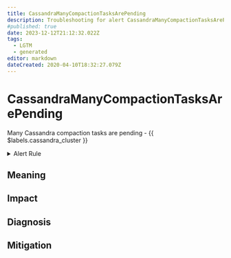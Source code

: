 ```yaml
---
title: CassandraManyCompactionTasksArePending
description: Troubleshooting for alert CassandraManyCompactionTasksArePending
#published: true
date: 2023-12-12T21:12:32.022Z
tags: 
  - LGTM
  - generated
editor: markdown
dateCreated: 2020-04-10T18:32:27.079Z
---
```


# CassandraManyCompactionTasksArePending

Many Cassandra compaction tasks are pending - {{ $labels.cassandra_cluster }}

<details>
  <summary>Alert Rule</summary>

{{% rule "cassandra/instaclustr-cassandra-exporter.yml" "CassandraManyCompactionTasksArePending" %}}

{{% comment %}}

```yaml
alert: CassandraManyCompactionTasksArePending
expr: cassandra_table_estimated_pending_compactions > 100
for: 0m
labels:
    severity: warning
annotations:
    summary: Cassandra many compaction tasks are pending (instance {{ $labels.instance }})
    description: |-
        Many Cassandra compaction tasks are pending - {{ $labels.cassandra_cluster }}
          VALUE = {{ $value }}
          LABELS = {{ $labels }}
    runbook: https://github.com/srerun/prometheus-alerts/blob/main/content/runbooks/instaclustr-cassandra-exporter/CassandraManyCompactionTasksArePending.md

```

{{% /comment %}}

</details>


## Meaning
[//]: # "Short paragraph that explains what the alert means"


## Impact
[//]: # "What could / will happen if the alert is not addressed"



## Diagnosis
[//]: # "Steps to take to identify the cause of the problem"



## Mitigation
[//]: # "The steps necessary to resolve the alert"
